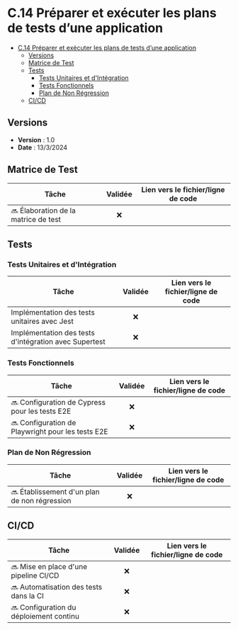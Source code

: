 # C.14 Préparer et exécuter les plans de tests d’une application 

- [C.14 Préparer et exécuter les plans de tests d’une application](#c14-préparer-et-exécuter-les-plans-de-tests-dune-application)
  - [Versions](#versions)
  - [Matrice de Test](#matrice-de-test)
  - [Tests](#tests)
    - [Tests Unitaires et d'Intégration](#tests-unitaires-et-dintégration)
    - [Tests Fonctionnels](#tests-fonctionnels)
    - [Plan de Non Régression](#plan-de-non-régression)
  - [CI/CD](#cicd)

## Versions

- **Version** : 1.0
- **Date** : 13/3/2024

## Matrice de Test

| Tâche                                 | Validée | Lien vers le fichier/ligne de code |
| ------------------------------------- | :-----: | ---------------------------------- |
| 🔜 Élaboration de la matrice de test |   ❌    |                                    |

## Tests

### Tests Unitaires et d'Intégration

| Tâche                                                 | Validée | Lien vers le fichier/ligne de code |
| ----------------------------------------------------- | :-----: | ---------------------------------- |
| Implémentation des tests unitaires avec Jest          |   ❌    |                                    |
| Implémentation des tests d'intégration avec Supertest |   ❌    |                                    |

### Tests Fonctionnels

| Tâche                                              | Validée | Lien vers le fichier/ligne de code |
| -------------------------------------------------- | :-----: | ---------------------------------- |
| 🔜 Configuration de Cypress pour les tests E2E    |   ❌    |                                    |
| 🔜 Configuration de Playwright pour les tests E2E |   ❌    |                                    |

### Plan de Non Régression

| Tâche                                         | Validée | Lien vers le fichier/ligne de code |
| --------------------------------------------- | :-----: | ---------------------------------- |
| 🔜 Établissement d'un plan de non régression |   ❌    |                                    |

## CI/CD

| Tâche                                    | Validée | Lien vers le fichier/ligne de code |
| ---------------------------------------- | :-----: | ---------------------------------- |
| 🔜 Mise en place d'une pipeline CI/CD   |   ❌    |                                    |
| 🔜 Automatisation des tests dans la CI  |   ❌    |                                    |
| 🔜 Configuration du déploiement continu |   ❌    |                                    |
